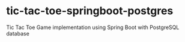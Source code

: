 # tic-tac-toe-springboot-postgres
Tic Tac Toe Game implementation using Spring Boot with PostgreSQL database
